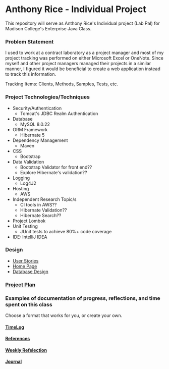 # Anthony Rice - Individual Project

This repository will serve as Anthony Rice's Individual project (Lab Pal) for Madison College's Enterprise Java Class.

### Problem Statement

I used to work at a contract laboratory as a project manager and most of my project tracking was performed on either Microsoft Excel or OneNote.  Since myself and other project managers managed their projects in a similar manner, I figured it would be beneficial to create a web application instead to track this information.

Tracking Items: Clients, Methods, Samples, Tests, etc.

### Project Technologies/Techniques

* Security/Authentication
    * Tomcat's JDBC Realm Authentication
* Database
    * MySQL 8.0.22
* ORM Framework
    * Hibernate 5
* Dependency Management
    * Maven
* CSS
    * Bootstrap
* Data Validation
    * Bootstrap Validator for front end??
    * Explore Hibernate's validation??
* Logging
    * Log4J2
* Hosting
    * AWS
* Independent Research Topic/s
    * CI tools in AWS??
    * Hibernate Validation??
    * Hibernate Search??
* Project Lombok
* Unit Testing
    * JUnit tests to achieve 80%+ code coverage
* IDE: IntelliJ IDEA


### Design

* [User Stories](_studentFiles/DesignDocuments/userStories.md)
* [Home Page](_studentFiles/DesignDocuments/wireframes/homePage.png)
* [Database Design](_studentFiles/DesignDocuments/DatabaseDiagram.jpeg)

### [Project Plan](_studentFiles/ProjectPlan.md)

### Examples of documentation of progress, reflections, and time spent on this class
Choose a format that works for you, or create your own.

#### [TimeLog](TimeLog.md)
#### [References](References.md)
#### [Weekly Refelection](WeeklyReflection.md)
#### [Journal](Journal.md)

